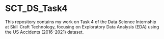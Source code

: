 # SCT_DS_Task4
This repository contains my work on Task 4 of the Data Science Internship at Skill Craft Technology, focusing on Exploratory Data Analysis (EDA) using the US Accidents (2016–2021) dataset.
